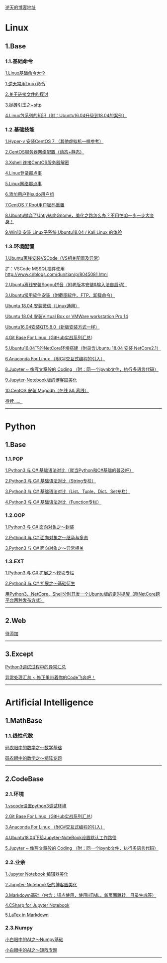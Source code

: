 <!DOCTYPE html>
<html lang="zh-CN">

<head>
  <meta charset="utf-8">
  <meta http-equiv="X-UA-Compatible" content="IE=edge">
  <meta name="viewport" content="width=device-width, initial-scale=1">
  <title>逸鹏说道～文章导航</title>
  <link href="https://cdn.bootcss.com/bootstrap/3.3.7/css/bootstrap.min.css" rel="stylesheet">
  <!--[if lt IE 9]>
      <script src="//cdn.bootcss.com/html5shiv/3.7.3/html5shiv.min.js"></script>
      <script src="//cdn.bootcss.com/respond.js/1.4.2/respond.min.js"></script>
    <![endif]-->
</head>

<body>
  <div class="container">
    <div class="table-responsive">
        <p><a href="https://www.cnblogs.com/dotnetcrazy">逆天的博客地址</a></p>
        <div><!-- Linux -->
            <h1>Linux</h1>
            <!-- Base -->
            <h2>1.Base</h2>
            <h3>1.1.基础命令</h3>
            <p><a href="./linux/base.html" target="_blank">1.Linux基础命令大全</a></p>
            <p><a href="./linux/index.html" target="_blank">1.逆天常用Linux命令</a></p>
            <p><a href="http://www.cnblogs.com/dunitian/p/8046389.html" target="_blank">2.关于链接文件的探讨</a></p>
            <p><a href="http://www.cnblogs.com/dunitian/p/8047726.html" target="_blank">3.抛砖引玉之~sftp</a></p>
            <p><a href="https://www.cnblogs.com/dunitian/p/9095641.html" target="_blank">4.Linux包系列的知识（附：Ubuntu16.04升级到18.04的案例） </a></p>
            <h3>1.2.基础技能</h3>
            <p><a href="http://www.cnblogs.com/dunitian/p/4976077.html" target="_blank">1.Hyper-v 安装CentOS 7 （其他虚拟机一样参考）</a></p>
            <p><a href="http://www.cnblogs.com/dunitian/p/4975830.html" target="_blank">2.CentOS服务器网络配置（动态+静态）</a></p>
            <p><a href="http://www.cnblogs.com/dunitian/p/4976146.html" target="_blank">3.Xshell 连接CentOS服务器解密</a></p>
            <p><a href="http://www.cnblogs.com/dunitian/p/6658273.html" target="_blank">4.Linux登录那点事</a></p>
            <p><a href="http://www.cnblogs.com/dunitian/p/6658578.html" target="_blank">5.Linux网络那点事</a></p>
            <p><a href="http://www.cnblogs.com/dunitian/p/6667683.html" target="_blank">6.添加用户到sudo用户组</a></p>
            <p><a href="http://www.cnblogs.com/dunitian/p/6658782.html" target="_blank">7.CentOS 7 Root用户密码重置</a></p>
            <p><a href="http://www.cnblogs.com/dunitian/p/6681832.html" target="_blank">8.Ubuntu抛弃了Untiy转向Gnome，美化之路怎么办？不用怕咱一步一步大变身！</a></p>
            <p><a href="https://www.cnblogs.com/dunitian/p/9159897.html" target="_blank">9.Win10 安装 Linux子系统 Ubuntu18.04 / Kali Linux 的体验</a></p>
            <h3>1.3.环境配置</h3>
            <p><a href="http://www.cnblogs.com/dunitian/p/6661644.html" target="_blank">1.Ubuntu离线安装VSCode（<a href="http://www.cnblogs.com/dunitian/p/4522988.html#vscode" target="_blank">VS相关配置及异常</a>）</a></p>
            <p>扩：VSCode MSSQL插件使用<a href="http://www.cnblogs.com/dunitian/p/8045081.html" target="_blank">http://www.cnblogs.com/dunitian/p/8045081.html</a></p>
            <p><a href="http://www.cnblogs.com/dunitian/p/6662374.html" target="_blank">2.Ubuntu离线安装Sogou拼音（附老版本安装&输入法自启动）</a></p>
            <p><a href="http://www.cnblogs.com/dunitian/p/6670560.html" target="_blank">3.Ubuntu常用软件安装（附截图软件、FTP、卸载命令）</a></p>
            <p><a href="https://www.cnblogs.com/dunitian/p/9124806.html" target="_blank">Ubuntu 18.04 安装微信（Linux通用）</a></p>
            <p><a href="https://www.cnblogs.com/dunitian/p/9125432.html" target="_blank">Ubuntu 18.04 安装Virtual Box or VMWare workstation Pro 14</a></p>
            <p><a href="https://www.cnblogs.com/dotnetcrazy/p/6725945.html" target="_blank">Ubuntu16.04安装QT5.8.0（新版安装方式一样）</a></p>
            <p><a href="https://www.cnblogs.com/dotnetcrazy/p/9162115.html" target="_blank">4.Git Base For Linux（<a href="http://www.cnblogs.com/dunitian/p/5038719.html" target="_blank">GitHub实战系列汇总</a>）</a></p>
            <p><a href="http://www.cnblogs.com/dunitian/p/6745562.html" target="_blank">5.Ubuntu16.04下的NetCore环境搭建（附录含Ubuntu 18.04 安装 NetCore2.1）</a></p>
            <p><a href="https://www.cnblogs.com/dotnetcrazy/p/9158715.html" target="_blank">6.Anaconda For Linux （附C#交互式编程的引入）</a></p>
            <p><a href="https://www.cnblogs.com/dotnetcrazy/p/9198629.html" target="_blank">8.Jupyter ~ 像写文章般的 Coding （附：同一个ipynb文件，执行多语言代码）</a></p>
            <p><a href="https://www.cnblogs.com/dotnetcrazy/p/9201976.html" target="_blank">9.Jupyter-Notebook版的博客园美化</a></p>
            <p><a href="http://www.cnblogs.com/dunitian/p/6274444.html" target="_blank">10.CentOS 安装 Mogodb（在线 && 离线）</a></p>
            <p><a href="#" target="_blank">待续。。。</a></p>
            <hr/>
        </div><!-- Linux -->
        <div><!-- Python -->
            <h1>Python</h1>
            <!-- Base -->
            <h2>1.Base</h2>
            <h3>1.1.POP</h3>
            <p><a href="./python/base/pop/1.base.md" target="_blank">1.Python3 与 C# 基础语法对比（就当Python和C#基础的普及吧）</a></p>
            <p><a href="./python/base/pop/2.str.md" target="_blank">2.Python3 与 C# 基础语法对比（String专栏）</a></p>
            <p><a href="./python/base/pop/3.list_tuple_dict_set.md" target="_blank">3.Python3 与 C# 基础语法对比（List、Tuple、Dict、Set专栏）</a></p>
            <p><a href="./python/base/pop/4.func.md" target="_blank">4.Python3 与 C# 基础语法对比（Function专栏）</a></p>
            <h3>1.2.OOP</h3>
            <p><a href="./python/base/oop/1.封装.md" target="_blank">1.Python3 与 C# 面向对象之～封装</a></p>
            <p><a href="./python/base/oop/2.继承与多态.md" target="_blank">2.Python3 与 C# 面向对象之～继承与多态</a></p>
            <p><a href="./python/base/oop/3.异常相关.md" target="_blank">3.Python3 与 C# 面向对象之～异常相关</a></p>
            <h3>1.3.EXT</h3>
            <p><a href="./python/base/module/模块专题.md" target="_blank">1.Python3 与 C# 扩展之～模块专栏</a></p>
            <p><a href="./python/base/ext/基础衍生.md" target="_blank">2.Python3 与 C# 扩展之～基础衍生</a></p>
            <p><a href="https://www.cnblogs.com/dotnetcrazy/p/9111200.html" target="_blank">用Python3、NetCore、Shell分别开发一个Ubuntu版的定时提醒（附NetCore跨平台两种发布方式）</a></p>
            <hr />
            <!-- Web -->
            <h2>2.Web</h2>
            <p><a href="https://www.cnblogs.com/dotnetcrazy" target="_blank">待添加</a></p>
            <hr />
            <!-- Except -->
            <h2>3.Except</h2>
            <p><a href="https://www.cnblogs.com/dotnetcrazy/p/9192089.html" target="_blank">Python3调试过程中的异常汇总</a></p>
            <p><a href="https://www.cnblogs.com/dunitian/p/4599258.html" target="_blank">异常处理汇总 ~ 修正果带着你的Code飞奔吧！</a></p>
            <hr/>
        </div><!-- Python -->
        <div><!-- AI -->
            <h1>Artificial Intelligence</h1>
            <!-- MathBase -->
            <h2>1.MathBase</h2>
            <h3>1.1.线性代数</h3>
            <p><a href="./python/ai/math/数学基础.md" target="_blank">码农眼中的数学之～数学基础</a></p>
            <p><a href="./python/ai/math/矩阵专栏.md" target="_blank">码农眼中的数学之～矩阵专题</a></p>
            <hr/>
            <!-- CodeBase -->
            <h2>2.CodeBase</h2>
            <h3>2.1.环境</h3>
            <p><a href="https://www.cnblogs.com/dotnetcrazy/p/9095793.html" target="_blank">1.vscode设置python3调试环境</a></p>
            <p><a href="https://www.cnblogs.com/dotnetcrazy/p/9162115.html" target="_blank">2.Git Base For Linux（<a href="http://www.cnblogs.com/dunitian/p/5038719.html" target="_blank">GitHub实战系列汇总</a>）</a></p>
            <p><a href="https://www.cnblogs.com/dotnetcrazy/p/9158715.html" target="_blank">3.Anaconda For Linux （附C#交互式编程的引入）</a></p>
            <p><a href="https://www.cnblogs.com/dotnetcrazy/p/9261524.html" target="_blank">4.Ubuntu18.04下给Jupyter-NoteBook设置默认工作路径</a></p>
            <p><a href="https://www.cnblogs.com/dotnetcrazy/p/9198629.html" target="_blank">5.Jupyter ~ 像写文章般的 Coding （附：同一个ipynb文件，执行多语言代码）</a></p>
            <h3>2.2.业余</h3>
            <p><a href="./python/ai/numpy/base.md" target="_blank">1.Jupyter Notebook 编辑器美化</a></p>
            <p><a href="https://www.cnblogs.com/dotnetcrazy/p/9201976.html" target="_blank">2.Jupyter-Notebook版的博客园美化</a></p>
            <p><a href="https://www.cnblogs.com/dotnetcrazy/p/9180295.html" target="_blank">3.Markdown基础（内含：锚点使用，使用HTML，新页面跳转，目录生成等）</a></p>
            <p><a href="https://www.cnblogs.com/dotnetcrazy/p/9198129.html" target="_blank">4.CSharp for Jupyter Notebook</a></p>
            <p><a href="./python/ai/math/LaTex in Markdown.md" target="_blank">5.LaTex in Markdown</a></p>
            <h3>2.3.Numpy</h3>
            <p><a href="./python/ai/numpy/base.md" target="_blank">小白眼中的AI之～Numpy基础</a></p>
            <p><a href="./python/ai/math/矩阵专栏.md" target="_blank">小白眼中的AI之～矩阵专题</a></p>
            <hr/>
        </div><!-- AI -->
    </div>
  </div>
  <script src="https://cdn.bootcss.com/jquery/2.0.3/jquery.min.js"></script>
  <script src="https://cdn.bootcss.com/bootstrap/3.3.7/js/bootstrap.min.js"></script>
  <script src="./life/en/sytle/js/nav.min.js" async></script>
</body>
</html>